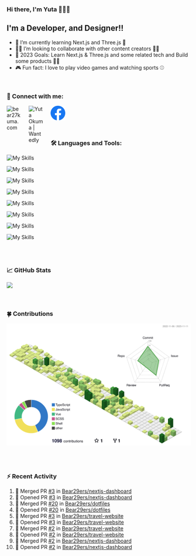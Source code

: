### Hi there, I'm Yuta 🤟🏻🐻

## I'm a Developer, and Designer!!

- 🌱 I’m currently learning Next.js and Three.js 🤣
- 👬🏻 I’m looking to collaborate with other content creators 👋🏻
- 🥅 2023 Goals: Learn Next.js & Three.js and some related tech and Build some products 💪🏻
- 🎮 Fun fact: I love to play video games and watching sports ⚾️

<br />

### :wave: Connect with me:

[<img align="left" alt="bear27kuma.com" width="40px" src="https://user-images.githubusercontent.com/39920490/156489586-f125813b-e344-46d6-9306-f5786684b976.jpg" style="margin-right: 20px;" />](https://bear29ers.github.io/)
[<img align="left" alt="Yuta Okuma | Wantedly" width="40px" src="https://user-images.githubusercontent.com/39920490/156489528-fdc520d6-10f1-43b6-8bf8-fadf8dcf1a90.jpg" style="margin-right: 20px;" />](https://www.wantedly.com/id/yuta_okuma_b)
[<img align="left" alt="Yuta Okuma | Facebook" width="40px" src="https://github.com/github/explore/blob/main/topics/facebook/facebook.png?raw=true" style="margin-right: 20px;" />](https://www.facebook.com/kumakuma1129/)

[//]: # '[<img align="left" alt="Yuta Okuma | Instagram" width="40px" src="https://github.com/github/explore/blob/main/topics/instagram/instagram.png?raw=true" />](https://www.instagram.com/bear_27earl/)'

<br />
<br />
<br />
<br />

### :hammer_and_wrench: Languages and Tools:

![My Skills](https://skillicons.dev/icons?i=html,css,sass,tailwind,bootstrap,js,ts)

![My Skills](https://skillicons.dev/icons?i=jquery,threejs,react,emotion,styledcomponents,materialui,nextjs)

![My Skills](https://skillicons.dev/icons?i=vercel,vue,nuxt,vite,nodejs,express,jest)

![My Skills](https://skillicons.dev/icons?i=regex,webpack,babel,php,laravel,mysql,sqlite)

![My Skills](https://skillicons.dev/icons?i=docker,git,github,githubactions,aws,gcp,firebase)

![My Skills](https://skillicons.dev/icons?i=vim,neovim,linux,bash,lua,markdown,svg)

![My Skills](https://skillicons.dev/icons?i=idea,vscode,atom,figma,xd,ps,ai)

![My Skills](https://skillicons.dev/icons?i=pr,ae,postman,sentry,codepen,stackoverflow,discord)

<br />
<br />

### :chart_with_upwards_trend: GitHub Stats

<div style="display: flex;">
    <a href="https://github.com/Bear29ers">
        <img height="220px;" src="https://github-readme-stats-bear29ers.vercel.app/api?username=Bear29ers&show_icons=true&theme=bear">
    </a>
</div>

<br />
<br />

### :four_leaf_clover: Contributions

![](./profile-3d-contrib/profile-green-animate.svg)

<br />
<br />

### :zap: Recent Activity

<!--START_SECTION:activity-->

1. 🎉 Merged PR [#3](https://github.com/Bear29ers/nextjs-dashboard/pull/3) in [Bear29ers/nextjs-dashboard](https://github.com/Bear29ers/nextjs-dashboard)
2. 💪 Opened PR [#3](https://github.com/Bear29ers/nextjs-dashboard/pull/3) in [Bear29ers/nextjs-dashboard](https://github.com/Bear29ers/nextjs-dashboard)
3. 🎉 Merged PR [#20](https://github.com/Bear29ers/dotfiles/pull/20) in [Bear29ers/dotfiles](https://github.com/Bear29ers/dotfiles)
4. 💪 Opened PR [#20](https://github.com/Bear29ers/dotfiles/pull/20) in [Bear29ers/dotfiles](https://github.com/Bear29ers/dotfiles)
5. 🎉 Merged PR [#3](https://github.com/Bear29ers/travel-website/pull/3) in [Bear29ers/travel-website](https://github.com/Bear29ers/travel-website)
6. 💪 Opened PR [#3](https://github.com/Bear29ers/travel-website/pull/3) in [Bear29ers/travel-website](https://github.com/Bear29ers/travel-website)
7. 🎉 Merged PR [#2](https://github.com/Bear29ers/travel-website/pull/2) in [Bear29ers/travel-website](https://github.com/Bear29ers/travel-website)
8. 💪 Opened PR [#2](https://github.com/Bear29ers/travel-website/pull/2) in [Bear29ers/travel-website](https://github.com/Bear29ers/travel-website)
9. 🎉 Merged PR [#2](https://github.com/Bear29ers/nextjs-dashboard/pull/2) in [Bear29ers/nextjs-dashboard](https://github.com/Bear29ers/nextjs-dashboard)
10. 💪 Opened PR [#2](https://github.com/Bear29ers/nextjs-dashboard/pull/2) in [Bear29ers/nextjs-dashboard](https://github.com/Bear29ers/nextjs-dashboard)

<!--END_SECTION:activity-->
